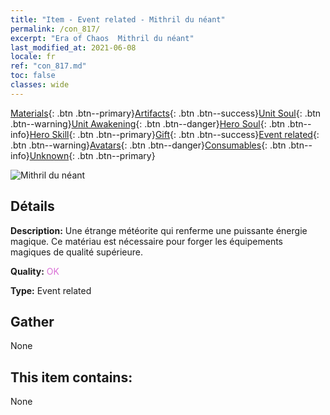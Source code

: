```yaml
---
title: "Item - Event related - Mithril du néant"
permalink: /con_817/
excerpt: "Era of Chaos  Mithril du néant"
last_modified_at: 2021-06-08
locale: fr
ref: "con_817.md"
toc: false
classes: wide
---
```

 [Materials](/ItemsFR/){: .btn .btn--primary}[Artifacts](/ItemsFR/Artifacts/){: .btn .btn--success}[Unit Soul](/ItemsFR/UnitSoul/){: .btn .btn--warning}[Unit Awakening](/ItemsFR/UnitAwakening/){: .btn .btn--danger}[Hero Soul](/ItemsFR/HeroSoul/){: .btn .btn--info}[Hero Skill](/ItemsFR/HeroSkill/){: .btn .btn--primary}[Gift](/ItemsFR/Gift/){: .btn .btn--success}[Event related](/ItemsFR/Events/){: .btn .btn--warning}[Avatars](/ItemsFR/Avatars/){: .btn .btn--danger}[Consumables](/ItemsFR/Consumables/){: .btn .btn--info}[Unknown](/ItemsFR/Unknown/){: .btn .btn--primary}

 ![Mithril du néant](/images/t/i_3075.png)

## Détails
 **Description:** Une étrange météorite qui renferme une puissante énergie magique. Ce matériau est nécessaire pour forger les équipements magiques de qualité supérieure.

 **Quality:** <span style="color: #DA70D6">OK</span>

 **Type:** Event related

## Gather

  None

## This item contains:

  None

